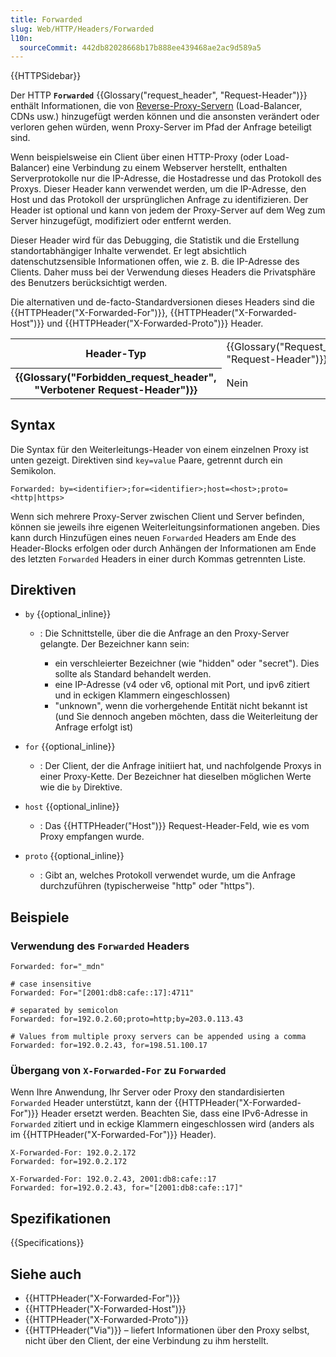 ```yaml
---
title: Forwarded
slug: Web/HTTP/Headers/Forwarded
l10n:
  sourceCommit: 442db82028668b17b888ee439468ae2ac9d589a5
---
```


{{HTTPSidebar}}

Der HTTP **`Forwarded`** {{Glossary("request_header", "Request-Header")}} enthält Informationen, die von [Reverse-Proxy-Servern](/de/docs/Web/HTTP/Proxy_servers_and_tunneling) (Load-Balancer, CDNs usw.) hinzugefügt werden können und die ansonsten verändert oder verloren gehen würden, wenn Proxy-Server im Pfad der Anfrage beteiligt sind.

Wenn beispielsweise ein Client über einen HTTP-Proxy (oder Load-Balancer) eine Verbindung zu einem Webserver herstellt, enthalten Serverprotokolle nur die IP-Adresse, die Hostadresse und das Protokoll des Proxys. Dieser Header kann verwendet werden, um die IP-Adresse, den Host und das Protokoll der ursprünglichen Anfrage zu identifizieren. Der Header ist optional und kann von jedem der Proxy-Server auf dem Weg zum Server hinzugefügt, modifiziert oder entfernt werden.

Dieser Header wird für das Debugging, die Statistik und die Erstellung standortabhängiger Inhalte verwendet. Er legt absichtlich datenschutzsensible Informationen offen, wie z. B. die IP-Adresse des Clients. Daher muss bei der Verwendung dieses Headers die Privatsphäre des Benutzers berücksichtigt werden.

Die alternativen und de-facto-Standardversionen dieses Headers sind die {{HTTPHeader("X-Forwarded-For")}}, {{HTTPHeader("X-Forwarded-Host")}} und {{HTTPHeader("X-Forwarded-Proto")}} Header.

<table class="properties">
  <tbody>
    <tr>
      <th scope="row">Header-Typ</th>
      <td>{{Glossary("Request_header", "Request-Header")}}</td>
    </tr>
    <tr>
      <th scope="row">{{Glossary("Forbidden_request_header", "Verbotener Request-Header")}}</th>
      <td>Nein</td>
    </tr>
  </tbody>
</table>

## Syntax

Die Syntax für den Weiterleitungs-Header von einem einzelnen Proxy ist unten gezeigt. Direktiven sind `key=value` Paare, getrennt durch ein Semikolon.

```http
Forwarded: by=<identifier>;for=<identifier>;host=<host>;proto=<http|https>
```

Wenn sich mehrere Proxy-Server zwischen Client und Server befinden, können sie jeweils ihre eigenen Weiterleitungsinformationen angeben. Dies kann durch Hinzufügen eines neuen `Forwarded` Headers am Ende des Header-Blocks erfolgen oder durch Anhängen der Informationen am Ende des letzten `Forwarded` Headers in einer durch Kommas getrennten Liste.

## Direktiven

- `by` {{optional_inline}}

  - : Die Schnittstelle, über die die Anfrage an den Proxy-Server gelangte.
    Der Bezeichner kann sein:

    - ein verschleierter Bezeichner (wie "hidden" oder "secret").
      Dies sollte als Standard behandelt werden.
    - eine IP-Adresse (v4 oder v6, optional mit Port, und ipv6 zitiert und in eckigen Klammern eingeschlossen)
    - "unknown", wenn die vorhergehende Entität nicht bekannt ist (und Sie dennoch angeben möchten, dass die Weiterleitung der Anfrage erfolgt ist)

- `for` {{optional_inline}}
  - : Der Client, der die Anfrage initiiert hat, und nachfolgende Proxys in einer Proxy-Kette.
    Der Bezeichner hat dieselben möglichen Werte wie die `by` Direktive.
- `host` {{optional_inline}}
  - : Das {{HTTPHeader("Host")}} Request-Header-Feld, wie es vom Proxy empfangen wurde.
- `proto` {{optional_inline}}
  - : Gibt an, welches Protokoll verwendet wurde, um die Anfrage durchzuführen (typischerweise "http" oder "https").

## Beispiele

### Verwendung des `Forwarded` Headers

```http
Forwarded: for="_mdn"

# case insensitive
Forwarded: For="[2001:db8:cafe::17]:4711"

# separated by semicolon
Forwarded: for=192.0.2.60;proto=http;by=203.0.113.43

# Values from multiple proxy servers can be appended using a comma
Forwarded: for=192.0.2.43, for=198.51.100.17
```

### Übergang von `X-Forwarded-For` zu `Forwarded`

Wenn Ihre Anwendung, Ihr Server oder Proxy den standardisierten `Forwarded` Header unterstützt, kann der {{HTTPHeader("X-Forwarded-For")}} Header ersetzt werden. Beachten Sie, dass eine IPv6-Adresse in `Forwarded` zitiert und in eckige Klammern eingeschlossen wird (anders als im {{HTTPHeader("X-Forwarded-For")}} Header).

```http
X-Forwarded-For: 192.0.2.172
Forwarded: for=192.0.2.172

X-Forwarded-For: 192.0.2.43, 2001:db8:cafe::17
Forwarded: for=192.0.2.43, for="[2001:db8:cafe::17]"
```

## Spezifikationen

{{Specifications}}

## Siehe auch

- {{HTTPHeader("X-Forwarded-For")}}
- {{HTTPHeader("X-Forwarded-Host")}}
- {{HTTPHeader("X-Forwarded-Proto")}}
- {{HTTPHeader("Via")}} – liefert Informationen über den Proxy selbst, nicht über den Client, der eine Verbindung zu ihm herstellt.
